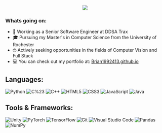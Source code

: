 <p align="center">
  <img src="https://readme-typing-svg.herokuapp.com?color=0d8eceF&size=30&center=true&vCenter=true&width=600&height=70&lines=Hi,+I'm+Brian+Vanzetten+🤗;Seinor+Computer+Vision+Engineer+🤭;Senior+Software+Engineer+🧐;">
</p>

### Whats going on:
- 📖 Working as a Senior Software Engineer at DDSA Trax
- 🎓 Pursuing my Master's in Computer Science from the University of Rochester
- 🤓 Actively seeking opportunities in the fields of Computer Vision and Full Stack
- 💻 You can check out my portfolio at: <a href="https://Brian1992413.github.io">Brian1992413.github.io</a>

## Languages:    
<p align="left">                                                                               
<img alt="Python" src="https://img.shields.io/badge/python-%2314354C.svg?style=for-the-badge&logo=python&logoColor=white"/>
<img alt="C%23" src="https://img.shields.io/badge/c%23-%2300599C.svg?style=for-the-badge&logo=c%23&logoColor=white"/>
<img alt="C++" src="https://img.shields.io/badge/c++-%2300599C.svg?style=for-the-badge&logo=c%2B%2B&logoColor=white"/>
<img alt="HTML5" src="https://img.shields.io/badge/html5-%23E34F26.svg?style=for-the-badge&logo=html5&logoColor=white"/>
<img alt="CSS3" src="https://img.shields.io/badge/css3-%231572B6.svg?style=for-the-badge&logo=css3&logoColor=white"/>
<img alt="JavaScript" src="https://img.shields.io/badge/javascript-%23323330.svg?style=for-the-badge&logo=javascript&logoColor=%23F7DF1E"/>
<img alt="Java" src="https://img.shields.io/badge/java-%23ED8B00.svg?style=for-the-badge&logo=java&logoColor=white"/>
</p>

## Tools & Frameworks:
<p align="left">
<img alt="Unity" src="https://img.shields.io/badge/Unity-%23121011.svg?style=for-the-badge&logo=Unity&logoColor=white"/>
<img alt="PyTorch" src="https://img.shields.io/badge/PyTorch-%23FF6F00.svg?style=for-the-badge&logo=PyTorch&logoColor=white"/>
<img alt="TensorFlow" src="https://img.shields.io/badge/TensorFlow-%23FF6F00.svg?style=for-the-badge&logo=TensorFlow&logoColor=white"/>
<img alt="Git" src="https://img.shields.io/badge/git-%23121011.svg?style=for-the-badge&logo=git&logoColor=white"/>
<img alt="Visual Studio Code" src="https://img.shields.io/badge/-Visual%20Studio%20Code-05122A?style=for-the-badge&logo=visual-studio-code&logoColor=white"/>
<img alt="Pandas" src="https://img.shields.io/badge/pandas-%23150458.svg?style=for-the-badge&logo=pandas&logoColor=white"/>
<img alt="NumPy" src="https://img.shields.io/badge/numpy-%23013243.svg?style=for-the-badge&logo=numpy&logoColor=white"/>
</p>
